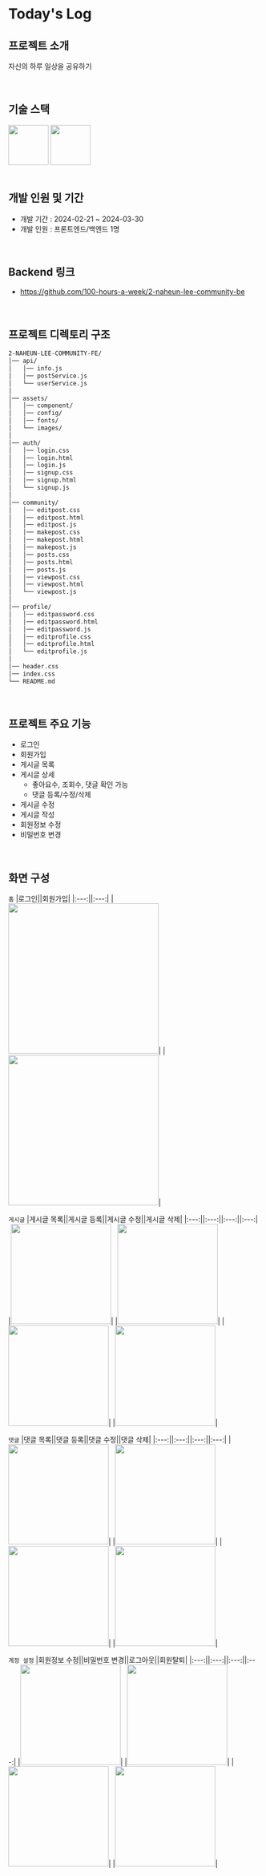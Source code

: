 # Today's Log
## 프로젝트 소개
자신의 하루 일상을 공유하기  

<br/> 

## 기술 스택
<div>
<img src="https://github.com/yewon-Noh/readme-template/blob/main/skills/HTMLCSS.png?raw=true" width="80">
<img src="https://github.com/yewon-Noh/readme-template/blob/main/skills/JavaScript.png?raw=true" width="80">
</div>


<br/> 

## 개발 인원 및 기간
- 개발 기간 : 2024-02-21 ~ 2024-03-30
- 개발 인원 : 프론트엔드/백엔드 1명

<br/> 

## Backend 링크
- https://github.com/100-hours-a-week/2-naheun-lee-community-be

<br/> 

## 프로젝트 디렉토리 구조


```html
2-NAHEUN-LEE-COMMUNITY-FE/
│── api/
│   │── info.js
│   │── postService.js
│   └── userService.js
│
│── assets/
│   │── component/
│   │── config/
│   │── fonts/
│   └── images/
│
│── auth/
│   │── login.css
│   │── login.html
│   │── login.js
│   │── signup.css
│   │── signup.html
│   └── signup.js
│
│── community/
│   │── editpost.css
│   │── editpost.html
│   │── editpost.js
│   │── makepost.css
│   │── makepost.html
│   │── makepost.js
│   │── posts.css
│   │── posts.html
│   │── posts.js
│   │── viewpost.css
│   │── viewpost.html
│   └── viewpost.js
│
│── profile/  
│   │── editpassword.css
│   │── editpassword.html
│   │── editpassword.js
│   │── editprofile.css
│   │── editprofile.html
│   └── editprofile.js
│
│── header.css
│── index.css
└── README.md
```

<br/> 

## 프로젝트 주요 기능

- 로그인
- 회원가입
- 게시글 목록
- 게시글 상세
    - 좋아요수, 조회수, 댓글 확인 가능
    - 댓글 등록/수정/삭제
- 게시글 수정
- 게시글 작성
- 회원정보 수정
- 비밀번호 변경

<br/> 

## 화면 구성
`홈`
|로그인||회원가입|
|:---:||:---:|
|<img src="https://github.com/user-attachments/assets/a1ad1f95-c54d-4c80-b292-0af379650c38" width="300"/>|
|<img src="https://github.com/user-attachments/assets/a1ad1f95-c54d-4c80-b292-0af379650c38" width="300"/>|

`게시글`
|게시글 목록||게시글 등록||게시글 수정||게시글 삭제|
|:---:||:---:||:---:||:---:|
|<img src="https://github.com/user-attachments/assets/a1ad1f95-c54d-4c80-b292-0af379650c38" width="200"/>|
|<img src="https://github.com/user-attachments/assets/a1ad1f95-c54d-4c80-b292-0af379650c38" width="200"/>|
|<img src="https://github.com/user-attachments/assets/a1ad1f95-c54d-4c80-b292-0af379650c38" width="200"/>|
|<img src="https://github.com/user-attachments/assets/a1ad1f95-c54d-4c80-b292-0af379650c38" width="200"/>|

`댓글`
|댓글 목록||댓글 등록||댓글 수정||댓글 삭제|
|:---:||:---:||:---:||:---:|
|<img src="https://github.com/user-attachments/assets/a1ad1f95-c54d-4c80-b292-0af379650c38" width="200"/>|
|<img src="https://github.com/user-attachments/assets/a1ad1f95-c54d-4c80-b292-0af379650c38" width="200"/>|
|<img src="https://github.com/user-attachments/assets/a1ad1f95-c54d-4c80-b292-0af379650c38" width="200"/>|
|<img src="https://github.com/user-attachments/assets/a1ad1f95-c54d-4c80-b292-0af379650c38" width="200"/>|

`계정 설정`
|회원정보 수정||비밀번호 변경||로그아웃||회원탈퇴|
|:---:||:---:||:---:||:---:|
|<img src="https://github.com/user-attachments/assets/a1ad1f95-c54d-4c80-b292-0af379650c38" width="200"/>|
|<img src="https://github.com/user-attachments/assets/a1ad1f95-c54d-4c80-b292-0af379650c38" width="200"/>|
|<img src="https://github.com/user-attachments/assets/a1ad1f95-c54d-4c80-b292-0af379650c38" width="200"/>|
|<img src="https://github.com/user-attachments/assets/a1ad1f95-c54d-4c80-b292-0af379650c38" width="200"/>|



